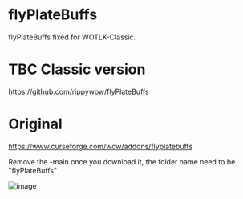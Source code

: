 # flyPlateBuffs
flyPlateBuffs fixed for WOTLK-Classic.

# TBC Classic version
https://github.com/rippywow/flyPlateBuffs

# Original
https://www.curseforge.com/wow/addons/flyplatebuffs


Remove the -main once you download it, the folder name need to be "flyPlateBuffs"

![image](https://user-images.githubusercontent.com/85767653/189550884-626fb493-9865-462a-8342-22be7ab150b7.png)
